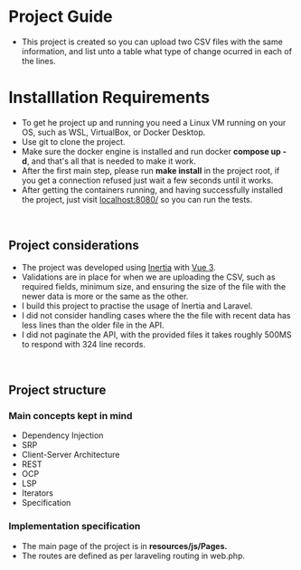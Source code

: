 # Project Guide
 *  This project is created so you can upload two CSV files with the same information, and list unto a table what type of change ocurred in each of the lines.

# Installlation Requirements

* To get he project up and running you need a Linux VM running on your OS, such as WSL, VirtualBox, or Docker Desktop.
* Use git to clone the project.
* Make sure the docker engine is installed and run docker **compose up -d**, and that's all that is needed to make it work.
* After the first main step, please run **make install** in the project root, if you get a connection refused just wait a few seconds until it works.
* After getting the containers running, and having successfully installed the project, just visit [localhost:8080/]() so you can run the tests.

<br>

## Project considerations
* The project was developed using [Inertia](https://inertiajs.com/) with [Vue 3](https://vuejs.org/guide/introduction.html).
* Validations are in place for when we are uploading the CSV, such as required fields, minimum size, and ensuring the size of the file with the newer data is more or the same as the other.
* I build this project to practise the usage of Inertia and Laravel.
* I did not consider handling cases where the the file with recent data has less lines than the older file in the API.
* I did not paginate the API, with the provided files it takes roughly 500MS to respond with 324 line records.

<br>


## Project structure
### Main concepts kept in mind
<ul>
  <li>Dependency Injection</li>
  <li>SRP</li>
  <li>Client-Server Architecture</li>
  <li>REST</li>
  <li>OCP</li>
  <li>LSP</li>
  <li>Iterators</li>
  <li>Specification</li>
</ul>


### Implementation specification
* The main page of the project is in **resources/js/Pages.**
* The routes are defined as per laraveling routing in web.php.
